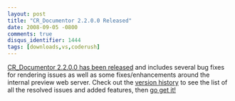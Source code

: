 ```yaml
---
layout: post
title: "CR_Documentor 2.2.0.0 Released"
date: 2008-09-05 -0800
comments: true
disqus_identifier: 1444
tags: [downloads,vs,coderush]
---
```

[CR\_Documentor 2.2.0.0 has been
released](http://code.google.com/p/cr-documentor/) and includes several
bug fixes for rendering issues as well as some fixes/enhancements around
the internal preview web server. Check out the [version
history](http://code.google.com/p/cr-documentor/wiki/VersionHistory) to
see the list of all the resolved issues and added features, then [go get
it!](http://code.google.com/p/cr-documentor/downloads/detail?name=CR_Documentor-2.2.0.0.zip)

